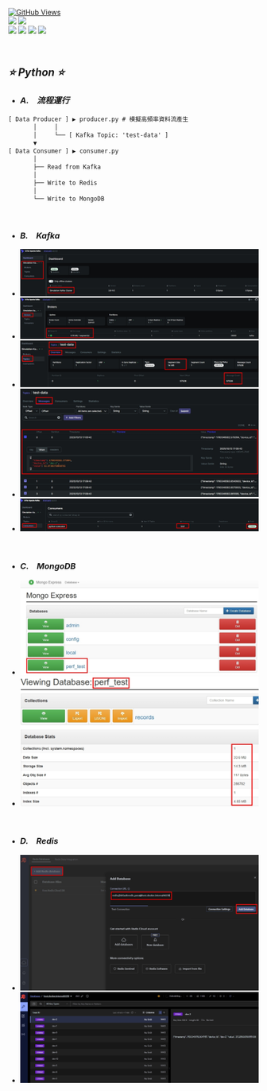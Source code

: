 <a href='https://github.com/Junwu0615/Latency-Throughput-Simulation-Test'><img alt='GitHub Views' src='https://views.whatilearened.today/views/github/Junwu0615/Latency-Throughput-Simulation-Test.svg'> <br> 
[![](https://img.shields.io/badge/Language-GO-blue.svg?style=plastic)](https://go.dev/) 
[![](https://img.shields.io/badge/Language-Python_3.12.0-blue.svg?style=plastic)](https://www.python.org/) <br>
[![](https://img.shields.io/badge/Tools-MongoDB-yellow.svg?style=plastic)](https://www.mongodb.com/)
[![](https://img.shields.io/badge/Tools-Redis-yellow.svg?style=plastic)](https://redis.io/)
[![](https://img.shields.io/badge/Tools-Apache_Kafka-yellow.svg?style=plastic)](https://kafka.apache.org/)
[![](https://img.shields.io/badge/Tools-Docker-yellow.svg?style=plastic)](https://www.docker.com/) 

<br>

## *⭐ Python ⭐*
- ### *A.　流程運行*
```Text
[ Data Producer ] ▶ producer.py # 模擬高頻率資料流產生
       │     │
       │     └── [ Kafka Topic: 'test-data' ]
       ▼
[ Data Consumer ] ▶ consumer.py
       │
       ├── Read from Kafka
       │
       ├── Write to Redis
       │
       └── Write to MongoDB
```

<br>

- ### *B.　Kafka*
- ![JPG](../sample/kafka_00.jpg)
- ![JPG](../sample/kafka_01.jpg)
- ![JPG](../sample/kafka_02.jpg)
- ![JPG](../sample/kafka_03.jpg)
- ![JPG](../sample/kafka_04.jpg)

<br>

- ### *C.　MongoDB*
- ![JPG](../sample/mongodb_00.jpg)
- ![JPG](../sample/mongodb_01.jpg)

<br>

- ### *D.　Redis*
- ![JPG](../sample/redis_00.jpg)
- ![JPG](../sample/redis_01.jpg)